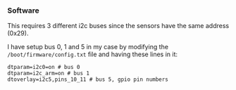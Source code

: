 ### Software

This requires 3 different i2c buses since the sensors have the same address (0x29).

I have setup bus 0, 1 and 5 in my case by modifying the `/boot/firmware/config.txt` file and having these lines in it:

```
dtparam=i2c0=on # bus 0
dtparam=i2c_arm=on # bus 1
dtoverlay=i2c5,pins_10_11 # bus 5, gpio pin numbers
```
